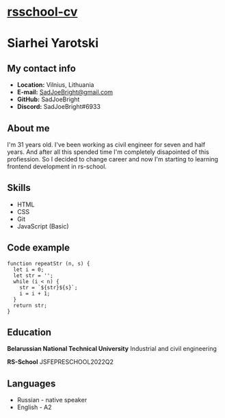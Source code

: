 # [rsschool-cv](https://sadjoebright.github.io/rsschool-cv/cv)
# Siarhei Yarotski
## My contact info
- **Location:** Vilnius, Lithuania
- **E-mail:** SadJoeBright@gmail.com
- **GitHub:** SadJoeBright
- **Discord:** SadJoeBright#6933
## About me
I'm 31 years old. I've been working as civil engineer for seven and half years. And after all this spended time I'm completely disapointed of this profiession.
So I decided to change career and now I'm starting to learning frontend development in rs-school.
## Skills
- HTML
- CSS
- Git
- JavaScript (Basic)
## Code example
```
function repeatStr (n, s) {
  let i = 0;
  let str = '';
  while (i < n) {
    str = `${str}${s}`;
    i = i + 1;
  }
  return str;
}
```
## Education
**Belarussian National Technical University**
Industrial and civil engineering

**RS-School**
JSFEPRESCHOOL2022Q2

## Languages
- Russian - native speaker
- English - A2